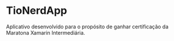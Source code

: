 # TioNerdApp
Aplicativo desenvolvido para o propósito de ganhar certificação da Maratona Xamarin Intermediária.

